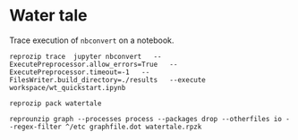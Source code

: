 # Water tale

Trace execution of `nbconvert` on a notebook.

```
reprozip trace  jupyter nbconvert   --ExecutePreprocessor.allow_errors=True   --ExecutePreprocessor.timeout=-1   --FilesWriter.build_directory=./results   --execute workspace/wt_quickstart.ipynb

reprozip pack watertale

reprounzip graph --processes process --packages drop --otherfiles io --regex-filter ^/etc graphfile.dot watertale.rpzk

```
